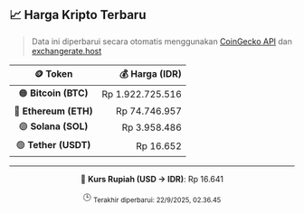 

<!-- HARGA_KRIPTO -->
## 📈 Harga Kripto Terbaru

> Data ini diperbarui secara otomatis menggunakan [CoinGecko API](https://www.coingecko.com/) dan [exchangerate.host](https://exchangerate.host/)

<div align="center">

| 🪙 Token | 💰 Harga (IDR) |
|:------:|---------------:|
| 🟠 **Bitcoin (BTC)**   | Rp 1.922.725.516 |
| 🔵 **Ethereum (ETH)**  | Rp 74.746.957 |
| 🟣 **Solana (SOL)**    | Rp 3.958.486 |
| 🟢 **Tether (USDT)**   | Rp 16.652 |

---

💱 **Kurs Rupiah (USD → IDR)**: Rp 16.641

🕒 <sub>Terakhir diperbarui: 22/9/2025, 02.36.45</sub>

</div>
<!-- /HARGA_KRIPTO -->